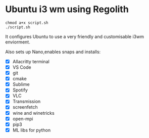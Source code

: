 # Ubuntu i3 wm using Regolith

```
chmod a+x script.sh
./script.sh
```

It configures Ubuntu to use a very friendly and customisable i3wm enviorment.

Also sets up Nano,enables snaps and installs:

- [x] Allacritty terminal
- [x] VS Code
- [x] git
- [x] cmake
- [x] Sublime
- [x] Spotify
- [x] VLC
- [x] Transmission
- [x] screenfetch
- [x] wine and winetricks
- [x] open-mpi
- [x] pip3
- [x] ML libs for python
